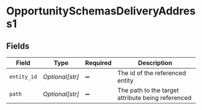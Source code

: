 # OpportunitySchemasDeliveryAddress1


## Fields

| Field                                             | Type                                              | Required                                          | Description                                       |
| ------------------------------------------------- | ------------------------------------------------- | ------------------------------------------------- | ------------------------------------------------- |
| `entity_id`                                       | *Optional[str]*                                   | :heavy_minus_sign:                                | The id of the referenced entity                   |
| `path`                                            | *Optional[str]*                                   | :heavy_minus_sign:                                | The path to the target attribute being referenced |